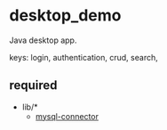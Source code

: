 # desktop_demo

Java desktop app.

keys: login, authentication, crud, search, 

## required

- lib/*
    - [mysql-connector](https://dev.mysql.com/get/Downloads/Connector-J/mysql-connector-j-8.4.0.zip)